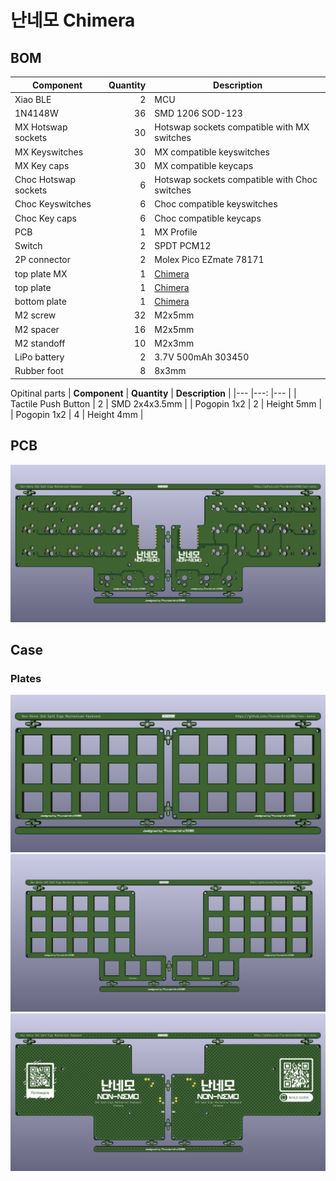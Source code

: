 # 난네모 Chimera

## BOM
| **Component**       | **Quantity** | **Description**  |
|---                  |---:          |---               |
| Xiao BLE            | 2            | MCU              |
| 1N4148W             | 36           | SMD 1206 SOD-123 |
| MX Hotswap sockets  | 30           | Hotswap sockets compatible with MX switches |
| MX Keyswitches      | 30           | MX compatible keyswitches |
| MX Key caps         | 30           | MX compatible keycaps |
| Choc Hotswap sockets| 6            | Hotswap sockets compatible with Choc switches |
| Choc Keyswitches    | 6            | Choc compatible keyswitches |
| Choc Key caps       | 6            | Choc compatible keycaps |
| PCB                 | 1            | MX Profile      |
| Switch              | 2            | SPDT PCM12      |
| 2P connector        | 2            | Molex Pico EZmate 78171 |
| top plate MX        | 1            | [Chimera](../plates/chimera/) |
| top plate           | 1            | [Chimera](../plates/chimera/) |
| bottom plate        | 1            | [Chimera](../plates/chimera/) |
| M2 screw	          | 32           | M2x5mm          |
| M2 spacer           | 16           | M2x5mm          |
| M2 standoff         | 10           | M2x3mm          |
| LiPo battery        | 2            | 3.7V 500mAh 303450 |
| Rubber foot         | 8            | 8x3mm           |

Opitinal parts
| **Component**        | **Quantity** | **Description**  |
|---                   |---:          |---               |
| Tactile Push Button  | 2            | SMD 2x4x3.5mm    |
| Pogopin 1x2          | 2            | Height 5mm       |
| Pogopin 1x2          | 4            | Height 4mm       |

## PCB
![](../imgs/pcbs/chimera.png)

## Case
### Plates
![](../imgs/pcbs/chimera_top_mx.png)
![](../imgs/pcbs/chimera_top.png)
![](../imgs/pcbs/chimera_bottom.png)